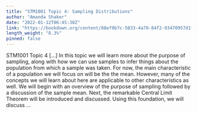 ```yaml
---
title: "STM1001 Topic 4: Sampling Distributions"
author: "Amanda Shaker"
date: "2022-01-12T06:45:30Z"
link: "https://bookdown.org/content/88ef9b7c-5833-4a70-84f2-93470957d1f9/"
length_weight: "8.3%"
pinned: false
---
```


STM1001 Topic 4 [...] In this topic we will learn more about the purpose of sampling, along with how we can use samples to infer things about the population from which a sample was taken. For now, the main characteristic of a population we will focus on will be the the mean. However, many of the concepts we will learn about here are applicable to other characteristics as well. We will begin with an overview of the purpose of sampling followed by a discussion of the sample mean. Next, the remarkable Central Limit Theorem will be introduced and discussed. Using this foundation, we will discuss ...
